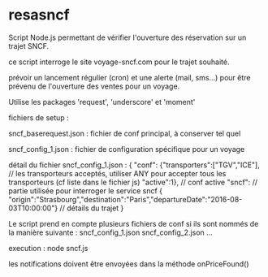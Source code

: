 # resasncf


Script Node.js permettant de vérifier l'ouverture des réservation sur un trajet SNCF.

ce script interroge le site voyage-sncf.com pour le trajet souhaité.


prévoir un lancement régulier (cron) et une alerte (mail, sms...) pour être prévenu de l'ouverture des ventes pour un voyage.


Utilise les packages 'request', 'underscore' et 'moment'



fichiers de setup  :

sncf_baserequest.json : fichier de conf principal, à conserver tel quel

sncf_config_1.json : fichier de configuration spécifique pour un voyage

détail du fichier sncf_config_1.json :
{
"conf":
{"transporters":["TGV","ICE"], 
// les transporteurs acceptés, utiliser ANY pour accepter tous les transporteurs (cf liste dans le fichier js)
"active":1}, // conf active
"sncf": // partie utilisée pour interroger le service sncf
{
"origin":"Strasbourg","destination":"Paris","departureDate":"2016-08-03T10:00:00"} // détails du trajet
}

Le script prend en compte plusieurs fichiers de conf si ils sont nommés de la manière suivante :
sncf_config_1.json
sncf_config_2.json
...

execution : 
node sncf.js

les notifications doivent être envoyées dans la méthode onPriceFound()
